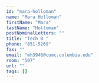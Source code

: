 ```yaml
---
id: "mara-holloman"
name: "Mara Holloman"
firstName: "Mara"
lastName: "Holloman"
postNominalLetters: ""
title: "Tech B "
phone: "851-5269"
fax: ""
email: "mh3946@cumc.columbia.edu"
room: "507"
url: ""
tags: []
---
```

